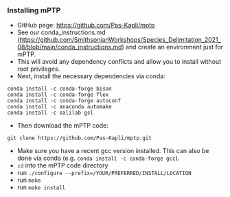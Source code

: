 ### Installing mPTP
* GitHub page: https://github.com/Pas-Kapli/mptp
* See our conda_instructions.md (https://github.com/SmithsonianWorkshops/Species_Delimitation_2021_08/blob/main/conda_instructions.md) and create an environment just for mPTP.
* This will avoid any dependency conflicts and allow you to install without root privileges.
* Next, install the necessary dependencies via conda:
```
conda install -c conda-forge bison
conda install -c conda-forge flex
conda install -c conda-forge autoconf
conda install -c anaconda automake
conda install -c salilab gsl
```
* Then download the mPTP code:
```
git clone https://github.com/Pas-Kapli/mptp.git
```
* Make sure you have a recent gcc version installed. This can also be done via conda (e.g. `conda install -c conda-forge gcc`).
* `cd` into the mPTP code directory
* run `./configure --prefix=/YOUR/PREFERRED/INSTALL/LOCATION`
* run `make`
* run `make install`
